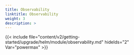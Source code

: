 ```yaml
---
title: Observability
linktitle: Observability
weight: 3
description: >
---  
```


{{< include  file="content/v2/getting-started/upgrade/helm/module/observability.md" hideIds="2" Var="powermax" >}}